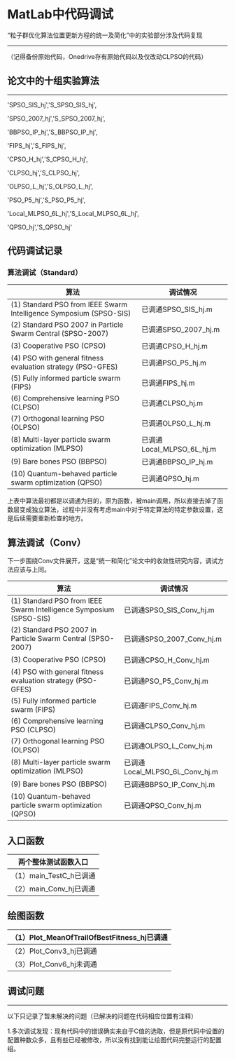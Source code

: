 # MatLab中代码调试

“粒子群优化算法位置更新方程的统一及简化”中的实验部分涉及代码复现

------

（记得备份原始代码，Onedrive存有原始代码以及仅改动CLPSO的代码）

## 论文中的十组实验算法

------

'SPSO_SIS_hj','S_SPSO_SIS_hj',

'SPSO_2007_hj','S_SPSO_2007_hj',

'BBPSO_IP_hj','S_BBPSO_IP_hj',

'FIPS_hj','S_FIPS_hj',

'CPSO_H_hj','S_CPSO_H_hj',

'CLPSO_hj','S_CLPSO_hj',

'OLPSO_L_hj','S_OLPSO_L_hj',

'PSO_P5_hj','S_PSO_P5_hj',

'Local_MLPSO_6L_hj','S_Local_MLPSO_6L_hj',

'QPSO_hj','S_QPSO_hj'

## 代码调试记录

### 算法调试（Standard）

| 算法                                  | 调试情况                  |
| -------------------------------------| ------------------------ |
| (1) Standard PSO from IEEE Swarm Intelligence Symposium (SPSO-SIS) | 已调通SPSO_SIS_hj.m       |
| (2) Standard PSO 2007 in Particle Swarm Central (SPSO-2007)  | 已调通SPSO_2007_hj.m      |
| (3) Cooperative PSO (CPSO)                                   | 已调通CPSO_H_hj.m         |
| (4) PSO with general fitness evaluation strategy (PSO-GFES)  | 已调通PSO_P5_hj.m         |
| (5) Fully informed particle swarm (FIPS)                     | 已调通FIPS_hj.m           |
| (6) Comprehensive learning PSO (CLPSO)                       | 已调通CLPSO_hj.m          |
| (7) Orthogonal learning PSO (OLPSO)                          | 已调通OLPSO_L_hj.m        |
| (8) Multi-layer particle swarm optimization (MLPSO)          | 已调通Local_MLPSO_6L_hj.m |
| (9) Bare bones PSO (BBPSO)                                   | 已调通BBPSO_IP_hj.m       |
| (10) Quantum-behaved particle swarm optimization (QPSO)      | 已调通QPSO_hj.m           |

上表中算法最初都是以调通为目的，原为函数，被main调用，所以直接去掉了函数层变成独立算法，过程中并没有考虑main中对于特定算法的特定参数设置，这是后续需要重新检查的地方。

## 算法调试（Conv）

下一步围绕Conv文件展开，这是“统一和简化”论文中的收敛性研究内容，调试方法应该与上同。

| 算法                                                         | 调试情况                       |
| ------------------------------------------------------------ | ------------------------------ |
| (1) Standard PSO from IEEE Swarm Intelligence Symposium (SPSO-SIS) | 已调通SPSO_SIS_Conv_hj.m       |
| (2) Standard PSO 2007 in Particle Swarm Central (SPSO-2007)  | 已调通SPSO_2007_Conv_hj.m      |
| (3) Cooperative PSO (CPSO)                                   | 已调通CPSO_H_Conv_hj.m         |
| (4) PSO with general fitness evaluation strategy (PSO-GFES)  | 已调通PSO_P5_Conv_hj.m         |
| (5) Fully informed particle swarm (FIPS)                     | 已调通FIPS_Conv_hj.m           |
| (6) Comprehensive learning PSO (CLPSO)                       | 已调通CLPSO_Conv_hj.m          |
| (7) Orthogonal learning PSO (OLPSO)                          | 已调通OLPSO_L_Conv_hj.m        |
| (8) Multi-layer particle swarm optimization (MLPSO)          | 已调通Local_MLPSO_6L_Conv_hj.m |
| (9) Bare bones PSO (BBPSO)                                   | 已调通BBPSO_IP_Conv_hj.m       |
| (10) Quantum-behaved particle swarm optimization (QPSO)      | 已调通QPSO_Conv_hj.m           |

## 入口函数

| 两个整体测试函数入口    |
| ----------------------- |
| （1）main_TestC_h已调通 |
| （2）main_Conv_hj已调通 |

## 绘图函数

| （1）Plot_MeanOfTrailOfBestFitness_hj已调通 |
| ------------------------------------------- |
| （2）Plot_Conv3_hj已调通                    |
| （3）Plot_Conv6_hj未调通                    |

## 调试问题

------

以下只记录了暂未解决的问题（已解决的问题在代码相应位置有注释）

1.多次调试发现：现有代码中的错误确实来自于C值的选取，但是原代码中设置的配置种数众多，且有些已经被修改，所以没有找到能让绘图代码完整运行的配置组。